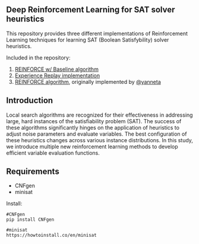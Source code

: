 **Deep Reinforcement Learning for SAT solver heuristics**
----
This repository provides three different implementations of Reinforcement Learning techniques for learning SAT (Boolean Satisfybility) solver heuristics.

Included in the repository:
  1. [REINFORCE w/ Baseline algorithm](https://github.com/movesen/learning-heuristics-SAT/tree/main/SAT_REINFORCE_Baseline)
  2. [Experience Replay implementation](https://github.com/movesen/learning-heuristics-SAT/tree/main/SAT_Experience_Replay)
  3. [REINFORCE algorithm](https://github.com/movesen/learning-heuristics-SAT/tree/main/SAT_REINFORCE), originally implemented by [@yanneta](https://github.com/yanneta)

**Introduction**
----
Local search algorithms are recognized for their effectiveness in addressing large, hard instances of the satisfiability problem (SAT). The success of these algorithms significantly hinges on the application of heuristics to adjust noise parameters and evaluate variables. The best configuration of these heuristics changes across various instance distributions. In this study, we introduce multiple new reinforcement learning methods to develop efficient variable evaluation functions.

**Requirements**
----
- CNFgen
- minisat

  
Install:

```
#CNFgen
pip install CNFgen

#minisat
https://howtoinstall.co/en/minisat
```
